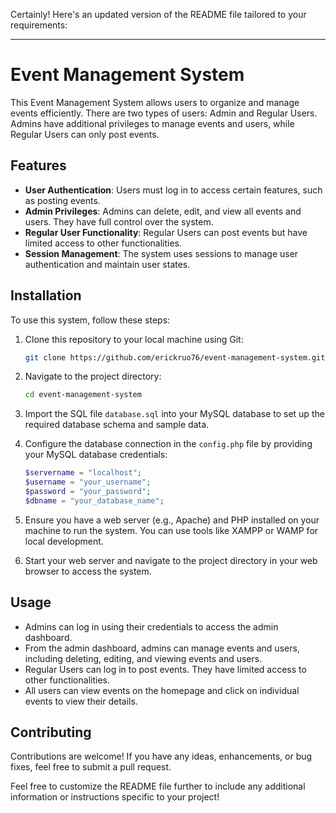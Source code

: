 Certainly! Here's an updated version of the README file tailored to your requirements:

---

# Event Management System

This Event Management System allows users to organize and manage events efficiently. There are two types of users: Admin and Regular Users. Admins have additional privileges to manage events and users, while Regular Users can only post events.

## Features

- **User Authentication**: Users must log in to access certain features, such as posting events.
- **Admin Privileges**: Admins can delete, edit, and view all events and users. They have full control over the system.
- **Regular User Functionality**: Regular Users can post events but have limited access to other functionalities.
- **Session Management**: The system uses sessions to manage user authentication and maintain user states.

## Installation

To use this system, follow these steps:

1. Clone this repository to your local machine using Git:

    ```bash
    git clone https://github.com/erickruo76/event-management-system.git
    ```

2. Navigate to the project directory:

    ```bash
    cd event-management-system
    ```

3. Import the SQL file `database.sql` into your MySQL database to set up the required database schema and sample data.

4. Configure the database connection in the `config.php` file by providing your MySQL database credentials:

    ```php
    $servername = "localhost";
    $username = "your_username";
    $password = "your_password";
    $dbname = "your_database_name";
    ```

5. Ensure you have a web server (e.g., Apache) and PHP installed on your machine to run the system. You can use tools like XAMPP or WAMP for local development.

6. Start your web server and navigate to the project directory in your web browser to access the system.

## Usage

- Admins can log in using their credentials to access the admin dashboard.
- From the admin dashboard, admins can manage events and users, including deleting, editing, and viewing events and users.
- Regular Users can log in to post events. They have limited access to other functionalities.
- All users can view events on the homepage and click on individual events to view their details.

## Contributing

Contributions are welcome! If you have any ideas, enhancements, or bug fixes, feel free to submit a pull request.

Feel free to customize the README file further to include any additional information or instructions specific to your project!

